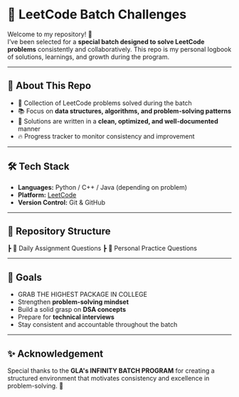 # 🚀 LeetCode Batch Challenges  

Welcome to my repository! 🎉  
I’ve been selected for a **special batch designed to solve LeetCode problems** consistently and collaboratively. This repo is my personal logbook of solutions, learnings, and growth during the program.  

---

## 📌 About This Repo  
- 🧩 Collection of LeetCode problems solved during the batch  
- 📚 Focus on **data structures, algorithms, and problem-solving patterns**  
- 📝 Solutions are written in a **clean, optimized, and well-documented** manner  
- 🔥 Progress tracker to monitor consistency and improvement  

---

## 🛠️ Tech Stack  
- **Languages:** Python / C++ / Java (depending on problem)  
- **Platform:** [LeetCode](https://leetcode.com)  
- **Version Control:** Git & GitHub  

---

## 📂 Repository Structure  
┣ 📂 Daily Assignment Questions
┣ 📂 Personal Practice Questions

---

## 🎯 Goals  
- GRAB THE HIGHEST PACKAGE IN COLLEGE
- Strengthen **problem-solving mindset**  
- Build a solid grasp on **DSA concepts**  
- Prepare for **technical interviews**  
- Stay consistent and accountable throughout the batch

---

## ✨ Acknowledgement  
Special thanks to the **GLA's INFINITY BATCH PROGRAM** for creating a structured environment that motivates consistency and excellence in problem-solving. 🚀  
